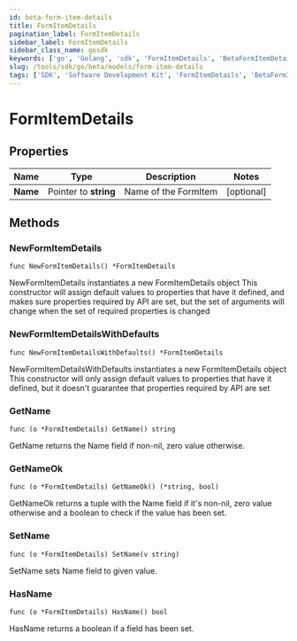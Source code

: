 ```yaml
---
id: beta-form-item-details
title: FormItemDetails
pagination_label: FormItemDetails
sidebar_label: FormItemDetails
sidebar_class_name: gosdk
keywords: ['go', 'Golang', 'sdk', 'FormItemDetails', 'BetaFormItemDetails'] 
slug: /tools/sdk/go/beta/models/form-item-details
tags: ['SDK', 'Software Development Kit', 'FormItemDetails', 'BetaFormItemDetails']
---
```


# FormItemDetails

## Properties

Name | Type | Description | Notes
------------ | ------------- | ------------- | -------------
**Name** | Pointer to **string** | Name of the FormItem | [optional] 

## Methods

### NewFormItemDetails

`func NewFormItemDetails() *FormItemDetails`

NewFormItemDetails instantiates a new FormItemDetails object
This constructor will assign default values to properties that have it defined,
and makes sure properties required by API are set, but the set of arguments
will change when the set of required properties is changed

### NewFormItemDetailsWithDefaults

`func NewFormItemDetailsWithDefaults() *FormItemDetails`

NewFormItemDetailsWithDefaults instantiates a new FormItemDetails object
This constructor will only assign default values to properties that have it defined,
but it doesn't guarantee that properties required by API are set

### GetName

`func (o *FormItemDetails) GetName() string`

GetName returns the Name field if non-nil, zero value otherwise.

### GetNameOk

`func (o *FormItemDetails) GetNameOk() (*string, bool)`

GetNameOk returns a tuple with the Name field if it's non-nil, zero value otherwise
and a boolean to check if the value has been set.

### SetName

`func (o *FormItemDetails) SetName(v string)`

SetName sets Name field to given value.

### HasName

`func (o *FormItemDetails) HasName() bool`

HasName returns a boolean if a field has been set.


